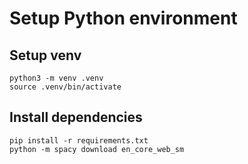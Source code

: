 # Setup Python environment
## Setup venv
```
python3 -m venv .venv
source .venv/bin/activate
```

## Install dependencies
```
pip install -r requirements.txt
python -m spacy download en_core_web_sm
```